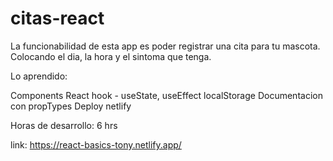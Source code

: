 # citas-react

La funcionabilidad de esta app es poder registrar una cita para tu mascota. 
Colocando el dia, la hora y el sintoma que tenga. 

Lo aprendido: 

Components
React hook - useState, useEffect
localStorage
Documentacion con propTypes
Deploy netlify 

Horas de desarrollo: 6 hrs

link: https://react-basics-tony.netlify.app/
